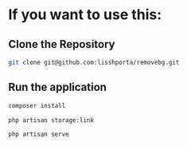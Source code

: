 # If you want to use this:



## Clone the Repository 

```bash
git clone git@github.com:lisshporta/removebg.git

```

## Run the application 

```bash
composer install
```

```bash
php artisan storage:link

```

```bash
php artisan serve

```
